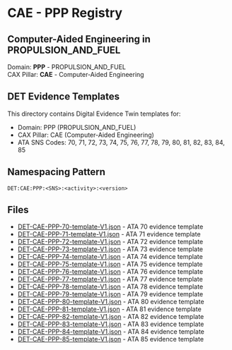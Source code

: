 # CAE - PPP Registry

## Computer-Aided Engineering in PROPULSION_AND_FUEL

Domain: **PPP** - PROPULSION_AND_FUEL  
CAX Pillar: **CAE** - Computer-Aided Engineering

## DET Evidence Templates

This directory contains Digital Evidence Twin templates for:
- Domain: PPP (PROPULSION_AND_FUEL)
- CAX Pillar: CAE (Computer-Aided Engineering)
- ATA SNS Codes: 70, 71, 72, 73, 74, 75, 76, 77, 78, 79, 80, 81, 82, 83, 84, 85

## Namespacing Pattern
```
DET:CAE:PPP:<SNS>:<activity>:<version>
```

## Files
- [DET-CAE-PPP-70-template-V1.json](DET-CAE-PPP-70-template-V1.json) - ATA 70 evidence template
- [DET-CAE-PPP-71-template-V1.json](DET-CAE-PPP-71-template-V1.json) - ATA 71 evidence template
- [DET-CAE-PPP-72-template-V1.json](DET-CAE-PPP-72-template-V1.json) - ATA 72 evidence template
- [DET-CAE-PPP-73-template-V1.json](DET-CAE-PPP-73-template-V1.json) - ATA 73 evidence template
- [DET-CAE-PPP-74-template-V1.json](DET-CAE-PPP-74-template-V1.json) - ATA 74 evidence template
- [DET-CAE-PPP-75-template-V1.json](DET-CAE-PPP-75-template-V1.json) - ATA 75 evidence template
- [DET-CAE-PPP-76-template-V1.json](DET-CAE-PPP-76-template-V1.json) - ATA 76 evidence template
- [DET-CAE-PPP-77-template-V1.json](DET-CAE-PPP-77-template-V1.json) - ATA 77 evidence template
- [DET-CAE-PPP-78-template-V1.json](DET-CAE-PPP-78-template-V1.json) - ATA 78 evidence template
- [DET-CAE-PPP-79-template-V1.json](DET-CAE-PPP-79-template-V1.json) - ATA 79 evidence template
- [DET-CAE-PPP-80-template-V1.json](DET-CAE-PPP-80-template-V1.json) - ATA 80 evidence template
- [DET-CAE-PPP-81-template-V1.json](DET-CAE-PPP-81-template-V1.json) - ATA 81 evidence template
- [DET-CAE-PPP-82-template-V1.json](DET-CAE-PPP-82-template-V1.json) - ATA 82 evidence template
- [DET-CAE-PPP-83-template-V1.json](DET-CAE-PPP-83-template-V1.json) - ATA 83 evidence template
- [DET-CAE-PPP-84-template-V1.json](DET-CAE-PPP-84-template-V1.json) - ATA 84 evidence template
- [DET-CAE-PPP-85-template-V1.json](DET-CAE-PPP-85-template-V1.json) - ATA 85 evidence template
